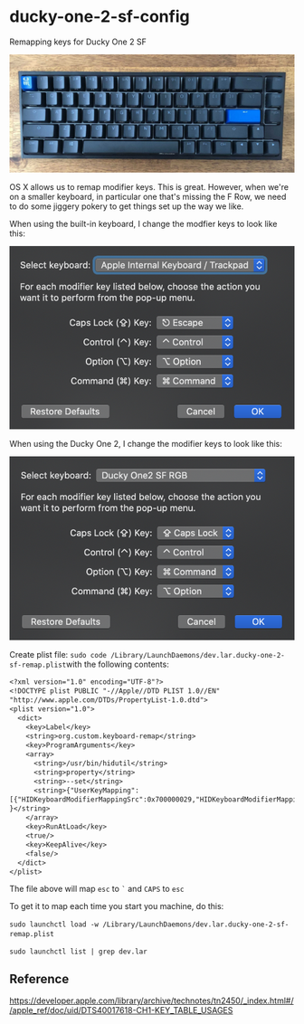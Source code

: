 # ducky-one-2-sf-config
Remapping keys for Ducky One 2 SF 

![Ducky One 2 SF](img/ducky.jpg)

OS X allows us to remap modifier keys. This is great. However, when we're on a smaller keyboard, in particular one that's missing the F Row, we need to do some jiggery pokery to get things set up the way we like.

When using the built-in keyboard, I change the modfier keys to look like this:

![internal modifiers](img/internal_modifier.png)

When using the Ducky One 2, I change the modifier keys to look like this:

![internal modifiers](img/ducky_modifier.png)

Create plist file: `sudo code /Library/LaunchDaemons/dev.lar.ducky-one-2-sf-remap.plist`with the following contents:


```plist
<?xml version="1.0" encoding="UTF-8"?>
<!DOCTYPE plist PUBLIC "-//Apple//DTD PLIST 1.0//EN" "http://www.apple.com/DTDs/PropertyList-1.0.dtd">
<plist version="1.0">
  <dict>
    <key>Label</key>
    <string>org.custom.keyboard-remap</string>
    <key>ProgramArguments</key>
    <array>
      <string>/usr/bin/hidutil</string>
      <string>property</string>
      <string>--set</string>
      <string>{"UserKeyMapping": [{"HIDKeyboardModifierMappingSrc":0x700000029,"HIDKeyboardModifierMappingDst":0x700000035}] }</string>
    </array>
    <key>RunAtLoad</key>
    <true/>
    <key>KeepAlive</key>
    <false/>
  </dict>
</plist>
```

The file above will map `esc` to `` ` `` and `CAPS` to `esc`

To get it to map each time you start you machine, do this:


`sudo launchctl load -w /Library/LaunchDaemons/dev.lar.ducky-one-2-sf-remap.plist`

`sudo launchctl list | grep dev.lar`

## Reference
https://developer.apple.com/library/archive/technotes/tn2450/_index.html#//apple_ref/doc/uid/DTS40017618-CH1-KEY_TABLE_USAGES
